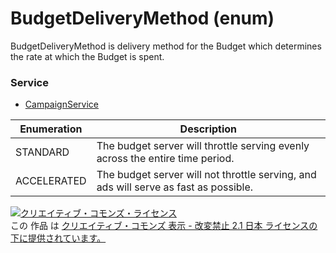 # BudgetDeliveryMethod (enum)
BudgetDeliveryMethod is delivery method for the Budget which determines the rate at which the Budget is spent.
### Service
+ [CampaignService](../services/CampaignService.md)

| Enumeration | Description | 
|---|---|
| STANDARD| The budget server will throttle serving evenly across the entire time period. |
| ACCELERATED| The budget server will not throttle serving, and ads will serve as fast as possible. |
<a rel="license" href="http://creativecommons.org/licenses/by-nd/2.1/jp/"><img alt="クリエイティブ・コモンズ・ライセンス" style="border-width:0" src="https://i.creativecommons.org/l/by-nd/2.1/jp/88x31.png" /></a><br />この 作品 は <a rel="license" href="http://creativecommons.org/licenses/by-nd/2.1/jp/">クリエイティブ・コモンズ 表示 - 改変禁止 2.1 日本 ライセンスの下に提供されています。</a>
